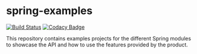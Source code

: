 # spring-examples
[![Build Status](https://travis-ci.org/yhaller/sping-examples.svg?branch=master)](https://travis-ci.org/yhaller/sping-examples)
[![Codacy Badge](https://api.codacy.com/project/badge/Grade/5db29a2bc8d846b3a9b6dc4a50a19bc4)](https://www.codacy.com/app/mmazurkevich/sping-examples?utm_source=github.com&amp;utm_medium=referral&amp;utm_content=mmazurkevich/sping-examples&amp;utm_campaign=Badge_Grade)

This repository contains examples projects for the different Spring modules to showcase the API and how to use the features provided by the product.
